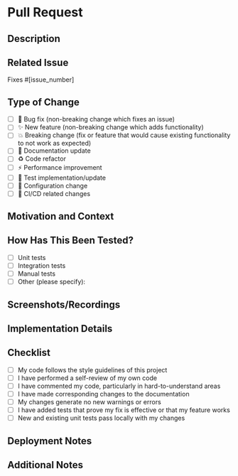 # Pull Request

## Description

<!-- Provide a concise description of the changes you've made -->

## Related Issue

<!-- Link to the related issue, if applicable -->
Fixes #[issue_number]

## Type of Change

<!-- Mark the appropriate option with an "x" -->

- [ ] 🐛 Bug fix (non-breaking change which fixes an issue)
- [ ] ✨ New feature (non-breaking change which adds functionality)
- [ ] 💥 Breaking change (fix or feature that would cause existing functionality
  to not work as expected)
- [ ] 📝 Documentation update
- [ ] ♻️ Code refactor
- [ ] ⚡ Performance improvement
- [ ] 🧪 Test implementation/update
- [ ] 🔧 Configuration change
- [ ] 🔄 CI/CD related changes

## Motivation and Context

<!-- Why is this change required? What problem does it solve? -->

## How Has This Been Tested?

<!-- Please describe how you tested your changes -->

- [ ] Unit tests
- [ ] Integration tests
- [ ] Manual tests
- [ ] Other (please specify):

## Screenshots/Recordings

<!-- If appropriate, include screenshots or recordings to demonstrate the changes -->

## Implementation Details

<!-- Provide a brief overview of the implementation, if necessary -->

## Checklist

<!-- Mark the appropriate options with an "x" -->

- [ ] My code follows the style guidelines of this project
- [ ] I have performed a self-review of my own code
- [ ] I have commented my code, particularly in hard-to-understand areas
- [ ] I have made corresponding changes to the documentation
- [ ] My changes generate no new warnings or errors
- [ ] I have added tests that prove my fix is effective or that my feature works
- [ ] New and existing unit tests pass locally with my changes

## Deployment Notes

<!-- Note any special deployment considerations, if applicable -->

## Additional Notes

<!-- Add any other context about the pull request here -->
